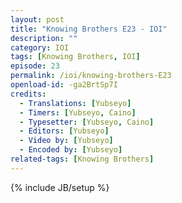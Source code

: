 ```yaml
---
layout: post
title: "Knowing Brothers E23 - IOI"
description: ""
category: IOI
tags: [Knowing Brothers, IOI]
episode: 23
permalink: /ioi/knowing-brothers-E23
openload-id: -ga2BrtSp7I
credits:
  - Translations: [Yubseyo]
  - Timers: [Yubseyo, Caino]
  - Typesetter: [Yubseyo, Caino]
  - Editors: [Yubseyo]
  - Video by: [Yubseyo]
  - Encoded by: [Yubseyo]
related-tags: [Knowing Brothers]
---
```

{% include JB/setup %}

